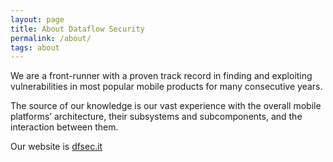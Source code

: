 ```yaml
---
layout: page
title: About Dataflow Security
permalink: /about/
tags: about
---
```


We are a front-runner with a proven track record in finding and exploiting vulnerabilities in most popular mobile products for many consecutive years.

The source of our knowledge is our vast experience with the overall mobile platforms’ architecture, their subsystems and subcomponents, and the interaction between them.

Our website is [dfsec.it](https://dfsec.it)
